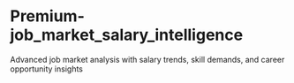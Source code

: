 # Premium-job_market_salary_intelligence
Advanced job market analysis with salary trends, skill demands, and career opportunity insights
